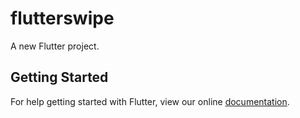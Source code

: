 # flutterswipe

A new Flutter project.

## Getting Started

For help getting started with Flutter, view our online
[documentation](https://flutter.io/).
